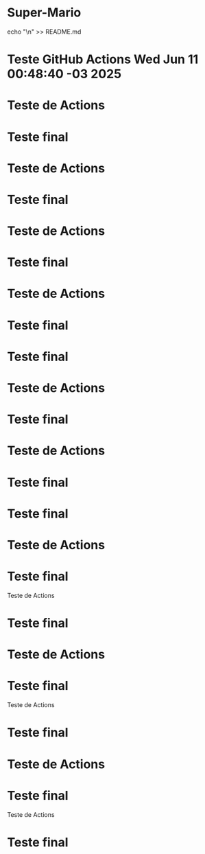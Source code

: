 # Super-Mario
echo "\n<!-- Testando GitHub Actions -->" >> README.md
# Teste GitHub Actions Wed Jun 11 00:48:40 -03 2025

# Teste de Actions
# Teste final
# Teste de Actions
# Teste final
# Teste de Actions
# Teste final
# Teste de Actions
# Teste final
# Teste final
# Teste de Actions
# Teste final
# Teste de Actions
# Teste final
# Teste final
# Teste de Actions
# Teste final
 Teste de Actions
# Teste final
# Teste de Actions
# Teste final
 Teste de Actions
# Teste final
# Teste de Actions
# Teste final
 Teste de Actions
# Teste final